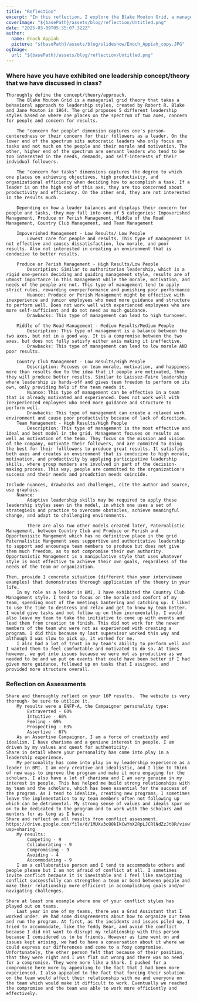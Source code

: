 ```yaml
---
title: "Reflection"
excerpt: "In this reflection, I explore the Blake Mouton Grid, a managerial theory that categorizes leadership styles based on concern for people and results. I also share personal experiences demonstrating these concepts in my leadership roles and reflect on my personality and conflict assessment results."
coverImage: "${basePath}/assets/blog/reflection/Untitled.png"
date: "2025-03-09T05:35:07.322Z"
author:
  name: Enoch Appiah
  picture: "${basePath}/assets/blog/slideshow/Enoch_Appiah_copy.JPG"
ogImage:
  url: "${basePath}/assets/blog/reflection/Untitled.png"
---
```


### Where have you have exhibited one leadership concept/theory that we have discussed in class?
    Thoroughly define the concept/theory/approach. 
        The Blake Mouton Grid is a managerial grid theory that takes a behavioral approach to leadership styles, created by Robert R. Blake and Jane Mouton in 1964. The grid proposes 5 different leadership styles based on where one places on the spectrum of two axes, concern for people and concern for results. 
        
        The "concern for people" dimension captures one's person-centeredness or their concern for their followers as a leader. On the lower end of the spectrum sits autocratic leaders who only focus on tasks and not much on the people and their morale and motivation. The other, higher end of the spectrum are servant leaders who tend to be too interested in the needs, demands, and self-interests of their indvidual followers. 

        The "concern for tasks" dimensions captures the degree to which one places on achieving objectives, high productivity, and organizational efficiency when deciding how to accomplish a task. If a leader is on the high end of this axe, they are too concerned about productivity and efficiency. On the other end, they are not interested in the results much.

        Depending on how a leader balances and displays their concern for people and tasks, they may fall into one of 5 categories: Impoverished Management, Produce or Perish Management, Middle of the Road Management, Country Club Management, and Team Management

        Impoverished Management - Low Results/ Low People
            Lowest care for people and results. This type of management is not effective and causes dissatisfaction, low morale, and poor results. Also not interested in creating an environment that is conducive to better results.

        Produce or Perish Management - High Results/Low People
            Description: Similar to authoritarian leadership, which is a rigid one-person deciding and guiding management style, results are of utmost importance in this management while the morale, motivation, and needs of the people are not. This type of management tend to apply strict rules, rewarding overperformance and punishing poor performance
            Nuance: Produce or Perish Management might be effective with inexperience and junior employees who need more guidance and structure to perform well. Does not work well with experienced employees who are more self-sufficient and do not need as much guidance.
            Drawbacks: This type of management can lead to high turnover.

        Middle of the Road Management - Medium Results/Medium People
            Description: This type of management is a balance between the two axes, but not in a good way. It is a compromise between the two axes, but does not fully satisfy either axis making it ineffective. 
            Drawbacks: This type of management can lead to low morale AND poor results.

        Country Club Management - Low Results/High People
            Description: Focuses on team morale, motivation, and happiness more than results due to the idea that if people are motivated, then they will produce better results. Similar to Laissez-Faire leadership where leadership is hands-off and gives team freedom to perform on its own, only providing help if the team needs it.
            Nuance: This type of management can be effective in a team that is already motivated and experienced. Does not work well with inexperienced employees who need more guidance and structure to perform well.
            Drawbacks: This type of management can create a relaxed work environment and cause poor productivity because of lack of direction.
        Team Management - High Results/High People
            Description: This type of management is the most effective and ideal and best model in the grid. Management focuses on results as well as motivation of the team. They focus on the mission and vision of the company, motivate their followers, and are commited to doing the best for their folllowers to produce great results. It satisfies both axes and creates an environment that is conducive to high morale, motivation, and productivity by applying participative leadership skills, where group members are involved in part of the decision-making process. This way, people are committed to the organization's success and their needs and proudction needs coincide.
           
    Include nuances, drawbacks and challenges, cite the author and source, use graphics.
        Nuance: 
            Adaptive leadership skills may be required to apply these leadership styles seen in the model, in which one uses a set of strategieis and practice to overcome obstacles, achieve meaningful change, and adapt to challenging environments. 
            
            There are also two other models created later, Paternalistic Management, between Country Club and Produce or Perish and Opportunisitc Mangement which has no definitive place in the grid. Paternalistic Mangement sees supportive and authoritative leadership to support and encourage team members to produce but does not give them much freedom, as to not compromise their own authority. Opportunistic Management is a manipulative style that uses whatever style is most effective to achieve their own goals, regardless of the needs of the team or organization.

    Then, provide 1 concrete situation (different than your interviewee examples) that demonstrates thorough application of the theory in your life.
        In my role as a leader in BMI, I have exhibited the Country Club Management style. I tend to focus on the morale and comfort of my team, spending most of the meetings bantering and catching up. I liked to use the time to destress and relax and get to know my team better. I would give tasks and not follow up on them incrementally. I would also leave my team to take the initiative to come up with events and lead them from creation to finish. This did not work for the newer members of the team who were not as experienced with creating a program. I did this because my last supervisor worked this way and although I was slow to pick up, it worked for me.
        I also had a lot of trust in my team's ability to perform well and I wanted them to feel comfortable and motivated to do so. At times however, we got into issues because we were not as productive as we needed to be and we put on events that could have been better if I had given more guidance, followed up on tasks that I assigned, and provided more structure overall. 
### Reflection on Assessments
    Share and thoroughly reflect on your 16P results.  The website is very thorough- be sure to utilize it. 
        My results were a ENFP-A, the Campaigner personality type:
            Extraverted - 60%
            Intuitive - 60%
            Feeling - 69%
            Prospecting - 63%
            Assertive - 67%
        As an Assertive Campaigner, I am a force of creativity and idealism. I have charisma and a geniune interest in people. I am driven by my values and quest for authenticity.
    Share in detail where your personality has come into play in a leadership experience.
        My personality has come into play in my leadership experience as a leader in BMI. I am very creative and idealistic, and I like to think of new ways to improve the program and make it more engaging for the scholars. I also have a lot of charisma and I am very genuine in my interest in people. This has helped me build strong relationships with my team and the scholars, which has been essential for the success of the program. As I tend to idealize, creating new programs, I sometimes leave the implementation to my team members often not following up which can be detrimental. My strong sense of values and ideals spur me on to be dedicated to the program and to work with the scholars and mentors for as long as I have.
    Share and reflect on all results from conflict assessment.
    https://drive.google.com/file/d/1MUXv3cO0kIkCwYnX2RpLJCRlNdZzJt0R/view?usp=sharing 
        My results:
            Competing - 9
            Collaborating - 9
            Compromising - 9
            Avoiding - 4
            Accommodating - 9
        I am a collaborative person and I tend to accommodate others and people please but I am not afraid of conflict at all. I sometimes invite conflict because it is inevitable and I feel like navigating conflict successfully can strengthen a team or bond between people and make their relationship more efficient in accomplishing goals and/or navigating challenges.

    Share at least one example where one of your conflict styles has played out on teams. 
        Last year in one of my teams, there was a Grad Assistant that I worked under. We had some disagreements about how to organize our team and run the program. At first, as the incidents and issues piled up, I tried to accommodate, like the Teddy Bear, and avoid the conflict because I did not want to disrupt my relationship with this person because I considered us to be friends. However as time went on and issues kept arising, we had to have a conversation about it where we could express our differences and come to a foxy compromise. Unfortunately, the other person felt that because of their position, that they were right and I was flat out wrong and there was no need for a compromise. They were more like a Shark. I pushed for a compromise here more by appealing to the fact that I had been more experienced. I also appealed to the fact that forcing their solution on the team would affect their relationship with me and everyone on the team which would make it difficult to work. Eventually we reached the compromise and the team was able to work more efficiently and effectively.